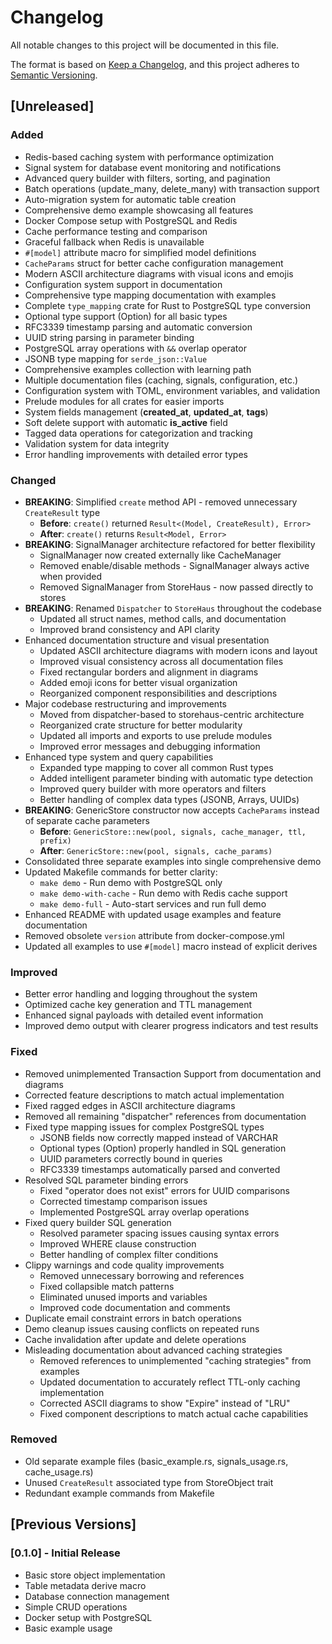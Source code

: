 # Changelog

All notable changes to this project will be documented in this file.

The format is based on [Keep a Changelog](https://keepachangelog.com/en/1.0.0/),
and this project adheres to [Semantic Versioning](https://semver.org/spec/v2.0.0.html).

## [Unreleased]

### Added
- Redis-based caching system with performance optimization
- Signal system for database event monitoring and notifications
- Advanced query builder with filters, sorting, and pagination
- Batch operations (update_many, delete_many) with transaction support
- Auto-migration system for automatic table creation
- Comprehensive demo example showcasing all features
- Docker Compose setup with PostgreSQL and Redis
- Cache performance testing and comparison
- Graceful fallback when Redis is unavailable
- `#[model]` attribute macro for simplified model definitions
- `CacheParams` struct for better cache configuration management
- Modern ASCII architecture diagrams with visual icons and emojis
- Configuration system support in documentation
- Comprehensive type mapping documentation with examples
- Complete `type_mapping` crate for Rust to PostgreSQL type conversion
- Optional type support (Option<T>) for all basic types
- RFC3339 timestamp parsing and automatic conversion
- UUID string parsing in parameter binding
- PostgreSQL array operations with `&&` overlap operator
- JSONB type mapping for `serde_json::Value`
- Comprehensive examples collection with learning path
- Multiple documentation files (caching, signals, configuration, etc.)
- Configuration system with TOML, environment variables, and validation
- Prelude modules for all crates for easier imports
- System fields management (__created_at__, __updated_at__, __tags__)
- Soft delete support with automatic __is_active__ field
- Tagged data operations for categorization and tracking
- Validation system for data integrity
- Error handling improvements with detailed error types

### Changed
- **BREAKING**: Simplified `create` method API - removed unnecessary `CreateResult` type
  - **Before**: `create()` returned `Result<(Model, CreateResult), Error>`
  - **After**: `create()` returns `Result<Model, Error>`
- **BREAKING**: SignalManager architecture refactored for better flexibility
  - SignalManager now created externally like CacheManager
  - Removed enable/disable methods - SignalManager always active when provided
  - Removed SignalManager from StoreHaus - now passed directly to stores
- **BREAKING**: Renamed `Dispatcher` to `StoreHaus` throughout the codebase
  - Updated all struct names, method calls, and documentation
  - Improved brand consistency and API clarity
- Enhanced documentation structure and visual presentation
  - Updated ASCII architecture diagrams with modern icons and layout
  - Improved visual consistency across all documentation files
  - Fixed rectangular borders and alignment in diagrams
  - Added emoji icons for better visual organization
  - Reorganized component responsibilities and descriptions
- Major codebase restructuring and improvements
  - Moved from dispatcher-based to storehaus-centric architecture
  - Reorganized crate structure for better modularity
  - Updated all imports and exports to use prelude modules
  - Improved error messages and debugging information
- Enhanced type system and query capabilities
  - Expanded type mapping to cover all common Rust types
  - Added intelligent parameter binding with automatic type detection
  - Improved query builder with more operators and filters
  - Better handling of complex data types (JSONB, Arrays, UUIDs)
- **BREAKING**: GenericStore constructor now accepts `CacheParams` instead of separate cache parameters
  - **Before**: `GenericStore::new(pool, signals, cache_manager, ttl, prefix)`
  - **After**: `GenericStore::new(pool, signals, cache_params)`
- Consolidated three separate examples into single comprehensive demo
- Updated Makefile commands for better clarity:
  - `make demo` - Run demo with PostgreSQL only
  - `make demo-with-cache` - Run demo with Redis cache support
  - `make demo-full` - Auto-start services and run full demo
- Enhanced README with updated usage examples and feature documentation
- Removed obsolete `version` attribute from docker-compose.yml
- Updated all examples to use `#[model]` macro instead of explicit derives

### Improved
- Better error handling and logging throughout the system
- Optimized cache key generation and TTL management
- Enhanced signal payloads with detailed event information
- Improved demo output with clearer progress indicators and test results

### Fixed
- Removed unimplemented Transaction Support from documentation and diagrams
- Corrected feature descriptions to match actual implementation
- Fixed ragged edges in ASCII architecture diagrams
- Removed all remaining "dispatcher" references from documentation
- Fixed type mapping issues for complex PostgreSQL types
  - JSONB fields now correctly mapped instead of VARCHAR
  - Optional types (Option<T>) properly handled in SQL generation
  - UUID parameters correctly bound in queries
  - RFC3339 timestamps automatically parsed and converted
- Resolved SQL parameter binding errors
  - Fixed "operator does not exist" errors for UUID comparisons
  - Corrected timestamp comparison issues
  - Implemented PostgreSQL array overlap operations
- Fixed query builder SQL generation
  - Resolved parameter spacing issues causing syntax errors
  - Improved WHERE clause construction
  - Better handling of complex filter conditions
- Clippy warnings and code quality improvements
  - Removed unnecessary borrowing and references
  - Fixed collapsible match patterns
  - Eliminated unused imports and variables
  - Improved code documentation and comments
- Duplicate email constraint errors in batch operations
- Demo cleanup issues causing conflicts on repeated runs
- Cache invalidation after update and delete operations
- Misleading documentation about advanced caching strategies
  - Removed references to unimplemented "caching strategies" from examples
  - Updated documentation to accurately reflect TTL-only caching implementation
  - Corrected ASCII diagrams to show "Expire" instead of "LRU"
  - Fixed component descriptions to match actual cache capabilities

### Removed
- Old separate example files (basic_example.rs, signals_usage.rs, cache_usage.rs)
- Unused `CreateResult` associated type from StoreObject trait
- Redundant example commands from Makefile

## [Previous Versions]

### [0.1.0] - Initial Release
- Basic store object implementation
- Table metadata derive macro
- Database connection management
- Simple CRUD operations
- Docker setup with PostgreSQL
- Basic example usage